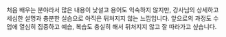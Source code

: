 처음 배우는 분야라서 많은 내용이 낯설고 용어도 익숙하지 않지만, 강사님의 상세하고 세심한 설명과 충분한 실습으로 아직은 뒤처지지 않는 느낌입니다.
앞으로의 과정도 수업에 열심히 집중하고 예습, 복습도 충실히 해서 뒤처지지 않고 잘 따라가고 싶습니다.